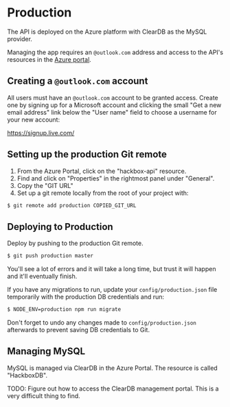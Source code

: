 # Production

The API is deployed on the Azure platform with ClearDB as the MySQL provider.

Managing the app requires an `@outlook.com` address and access to the API's resources in the [Azure portal][].


## Creating a `@outlook.com` account

All users must have an `@outlook.com` account to be granted access. Create one by signing up for a Microsoft account and clicking the small "Get a new email address" link below the "User name" field to choose a username for your new account:

https://signup.live.com/


## Setting up the production Git remote

1. From the Azure Portal, click on the "hackbox-api" resource.
2. Find and click on "Properties" in the rightmost panel under "General".
3. Copy the "GIT URL"
4. Set up a git remote locally from the root of your project with:

```sh
$ git remote add production COPIED_GIT_URL
```

## Deploying to Production

Deploy by pushing to the production Git remote.

```sh
$ git push production master
```

You'll see a lot of errors and it will take a long time, but trust it will happen and it'll eventually finish.

If you have any migrations to run, update your `config/production.json` file temporarily with the production DB credentials and run:

```sh
$ NODE_ENV=production npm run migrate
```

Don't forget to undo any changes made to `config/production.json` afterwards to prevent saving DB credentials to Git.


## Managing MySQL

MySQL is managed via ClearDB in the Azure Portal. The resource is called "HackboxDB".

TODO: Figure out how to access the ClearDB management portal. This is a very difficult thing to find.


[Azure portal]: https://ms.portal.azure.com
